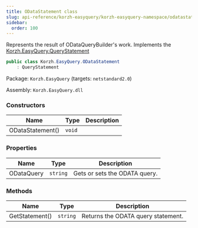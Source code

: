 ```yaml
---
title: ODataStatement class
slug: api-reference/korzh-easyquery/korzh-easyquery-namespace/odatastatement-class
sidebar:
  order: 100
---
```


Represents the result of ODataQueryBuilder's work.  Implements the [Korzh.EasyQuery.QueryStatement](///easyquery/docs/api-reference/korzh-easyquery/korzh-easyquery-namespace/querystatement-class)
```csharp
public class Korzh.EasyQuery.ODataStatement
    : QueryStatement

```
Package: `Korzh.EasyQuery` (targets: `netstandard2.0`)

Assembly: `Korzh.EasyQuery.dll`

### Constructors

| Name | Type | Description | 
| --- | --- | --- | 
| ODataStatement() | `void` |  | 


### Properties

| Name | Type | Description | 
| --- | --- | --- | 
| ODataQuery | `string` | Gets or sets the ODATA query. | 


### Methods

| Name | Type | Description | 
| --- | --- | --- | 
| GetStatement() | `string` | Returns the ODATA query statement. |
